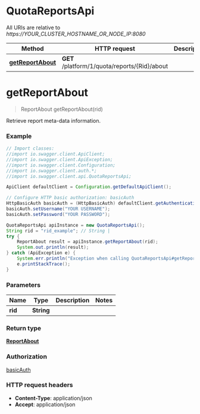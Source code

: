 # QuotaReportsApi

All URIs are relative to *https://YOUR_CLUSTER_HOSTNAME_OR_NODE_IP:8080*

Method | HTTP request | Description
------------- | ------------- | -------------
[**getReportAbout**](QuotaReportsApi.md#getReportAbout) | **GET** /platform/1/quota/reports/{Rid}/about | 


<a name="getReportAbout"></a>
# **getReportAbout**
> ReportAbout getReportAbout(rid)



Retrieve report meta-data information.

### Example
```java
// Import classes:
//import io.swagger.client.ApiClient;
//import io.swagger.client.ApiException;
//import io.swagger.client.Configuration;
//import io.swagger.client.auth.*;
//import io.swagger.client.api.QuotaReportsApi;

ApiClient defaultClient = Configuration.getDefaultApiClient();

// Configure HTTP basic authorization: basicAuth
HttpBasicAuth basicAuth = (HttpBasicAuth) defaultClient.getAuthentication("basicAuth");
basicAuth.setUsername("YOUR USERNAME");
basicAuth.setPassword("YOUR PASSWORD");

QuotaReportsApi apiInstance = new QuotaReportsApi();
String rid = "rid_example"; // String | 
try {
    ReportAbout result = apiInstance.getReportAbout(rid);
    System.out.println(result);
} catch (ApiException e) {
    System.err.println("Exception when calling QuotaReportsApi#getReportAbout");
    e.printStackTrace();
}
```

### Parameters

Name | Type | Description  | Notes
------------- | ------------- | ------------- | -------------
 **rid** | **String**|  |

### Return type

[**ReportAbout**](ReportAbout.md)

### Authorization

[basicAuth](../README.md#basicAuth)

### HTTP request headers

 - **Content-Type**: application/json
 - **Accept**: application/json

